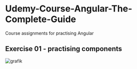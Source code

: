 # Udemy-Course-Angular-The-Complete-Guide
Course assignments for practising Angular

## Exercise 01 - practising components
![grafik](https://user-images.githubusercontent.com/34483983/200618340-f56e733a-fa8f-47ca-a3f8-8c012bebdfe8.png)
